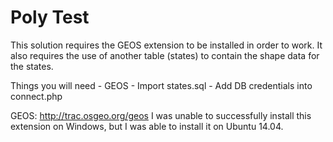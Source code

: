 # Poly Test
This solution requires the GEOS extension to be installed in order to work.
It also requires the use of another table (states) to contain the shape data for the states.

Things you will need
	- GEOS
	- Import states.sql
	- Add DB credentials into connect.php

GEOS: http://trac.osgeo.org/geos
I was unable to successfully install this extension on Windows, but I
was able to install it on Ubuntu 14.04.